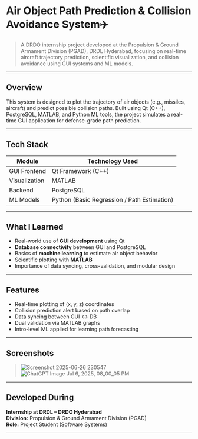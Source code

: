 # Air Object Path Prediction & Collision Avoidance System✈️ 

> A DRDO internship project developed at the Propulsion & Ground Armament Division (PGAD), DRDL Hyderabad, focusing on real-time aircraft trajectory prediction, scientific visualization, and collision avoidance using GUI systems and ML models.

---
## Overview

This system is designed to plot the trajectory of air objects (e.g., missiles, aircraft) and predict possible collision paths. Built using Qt (C++), PostgreSQL, MATLAB, and Python ML tools, the project simulates a real-time GUI application for defense-grade path prediction.    

---

## Tech Stack

| Module        | Technology Used                |
|---------------|-------------------------------|
| GUI Frontend  | Qt Framework (C++)             |
| Visualization | MATLAB                         |
| Backend       | PostgreSQL                     |
| ML Models     | Python (Basic Regression / Path Estimation) |

---


## What I Learned

- Real-world use of **GUI development** using Qt  
- **Database connectivity** between GUI and PostgreSQL  
- Basics of **machine learning** to estimate air object behavior  
- Scientific plotting with **MATLAB**  
- Importance of data syncing, cross-validation, and modular design

---

## Features

-  Real-time plotting of (x, y, z) coordinates
-  Collision prediction alert based on path overlap
-  Data syncing between GUI ↔ DB
-  Dual validation via MATLAB graphs
-  Intro-level ML applied for learning path forecasting

---

## Screenshots

> ![Screenshot 2025-06-26 230547](https://github.com/user-attachments/assets/236e3928-19d1-4db9-8b66-ba18a528396c)
> ![ChatGPT Image Jul 6, 2025, 08_00_05 PM](https://github.com/user-attachments/assets/01c89dd2-923b-4769-a113-5fd629721bb6)


---

## Developed During

**Internship at DRDL – DRDO Hyderabad**  
**Division:** Propulsion & Ground Armament Division (PGAD)  
**Role:** Project Student (Software Systems)

---







